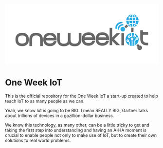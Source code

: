 ![One Week Iot Logo](Images/logo.jpg)

# One Week IoT
This is the official repository for the One Week IoT a start-up created to help teach IoT to as many people as we can.

Yeah, we know Iot is going to be BIG. I mean REALLY BIG, Gartner talks about trillions of devices in a gazillion-dollar business. 

We know this technology, as many other, can be a little tricky to get and taking the first step into understanding and having an A-HA moment is crucial to enable people not only to make use of IoT, but to create their own solutions to real world problems. 